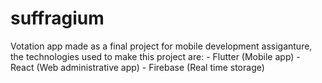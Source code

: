 # suffragium
Votation app made as a final project for mobile development assiganture, the technologies used to make this project are: - Flutter (Mobile app) - React (Web administrative app) - Firebase (Real time storage)
